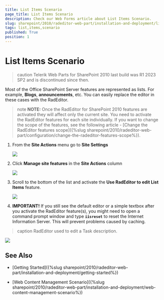 ```yaml
---
title: List Items Scenario
page_title: List Items Scenario
description: Check our Web Forms article about List Items Scenario.
slug: sharepoint/2010/radeditor-web-part/installation-and-deployment/list-items-scenario
tags: list,items,scenario
published: True
position: 1
---
```


# List Items Scenario

>caution Telerik Web Parts for SharePoint 2010 last build was R1 2023 SP2 and is discontinued since then.



Most of the Office SharePoint Server features are represented as lists. For example, **Blogs**, **announcements**, etc. You can easily replace the editor in these cases with the RadEditor.

>note  **NOTE:** Once the RadEditor for SharePoint 2010 features are activated they will affect only the current site. You need to activate the RadEditor features for each site individually. If you want to change the scope of the features, see the following article - [Change the RadEditor features scope]({%slug sharepoint/2010/radeditor-web-part/configuration/change-the-radeditor-features-scope%}).



1. From the **Site Actions** menu go to **Site Settings**

	![](images/SP_Lists1_thumb.png)

1. Click **Manage site features** in the **Site Actions** column

	![](images/SP_SiteFeatures_thumb.png)

1. Scroll to the bottom of the list and activate the **Use RadEditor to edit List Items** feature.

	![](images/SP_SiteFeatures2_thumb.png)

1. **IMPORTANT!** If you still see the default editor or a simple textbox after you activate the RadEditor feature(s), you might need to open a command prompt window and type **`iisreset`** to reset the Internet Information Server. This will prevent problems caused by caching.

>caption RadEditor used to edit a Task description.

![](images/SP_Lists4_thumb.png)

## See Also

 * [Getting Started]({%slug sharepoint/2010/radeditor-web-part/installation-and-deployment/getting-started%})

 * [Web Content Management Scenario]({%slug sharepoint/2010/radeditor-web-part/installation-and-deployment/web-content-management-scenario%})
